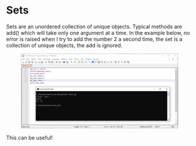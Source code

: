 # Sets

Sets are an unordered collection of unique objects. Typical methods are add() which will take only one argument at a time. In the example below, no error is raised when I try to add the number 2 a second time, the set is a collection of unique objects, the add is ignored.

<figure><img src="../.gitbook/assets/image (15).png" alt=""><figcaption></figcaption></figure>

This can be useful!
